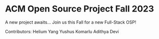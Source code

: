 # ACM Open Source Project Fall 2023
A new project awaits...
Join us this Fall for a new Full-Stack OSP!

Contributors:
Helium Yang
Yushus Komarlu
Adithya Devi
